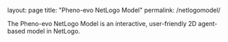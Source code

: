 layout: page
title: "Pheno-evo NetLogo Model"
permalink: /netlogomodel/


The Pheno-evo NetLogo Model is an interactive, user-friendly 2D agent-based model in NetLogo.

